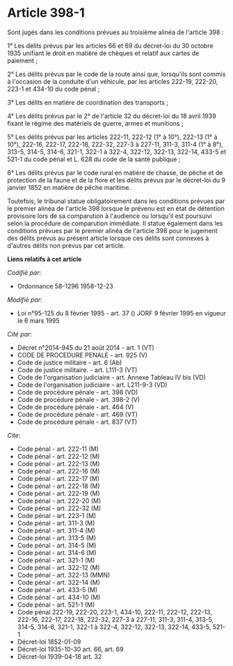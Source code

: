# Article 398-1

Sont jugés dans les conditions prévues au troisième alinéa de l'article 398 :

1° Les délits prévus par les articles 66 et 69 du décret-loi du 30 octobre 1935 unifiant le droit en matière de chèques et
relatif aux cartes de paiement ;

2° Les délits prévus par le code de la route ainsi que, lorsqu'ils sont commis à l'occasion de la conduite d'un véhicule, par
les articles 222-19, 222-20, 223-1 et 434-10 du code pénal ;

3° Les délits en matière de coordination des transports ;

4° Les délits prévus par le 2° de l'article 32 du décret-loi du 18 avril 1939 fixant le régime des matériels de guerre, armes
et munitions ;

5° Les délits prévus par les articles 222-11, 222-12 (1° à 10°), 222-13 (1° à 10°), 222-16, 222-17, 222-18, 222-32, 227-3 à
227-11, 311-3, 311-4 (1° à 8°), 313-5, 314-5, 314-6, 321-1, 322-1 à 322-4, 322-12, 322-13, 322-14, 433-5 et 521-1 du code
pénal et L. 628 du code de la santé publique ;

6° Les délits prévus par le code rural en matière de chasse, de pêche et de protection de la faune et de la flore et les
délits prévus par le décret-loi du 9 janvier 1852 en matière de pêche maritime.

Toutefois, le tribunal statue obligatoirement dans les conditions prévues par le premier alinéa de l'article 398 lorsque le
prévenu est en état de détention provisoire lors de sa comparution à l'audience ou lorsqu'il est poursuivi selon la procédure
de comparution immédiate. Il statue également dans les conditions prévues par le premier alinéa de l'article 398 pour le
jugement des délits prévus au présent article lorsque ces délits sont connexes à d'autres délits non prévus par cet article.

**Liens relatifs à cet article**

_Codifié par_:

  - Ordonnance 58-1296 1958-12-23

_Modifié par_:

  - Loi n°95-125 du 8 février 1995 - art. 37 () JORF 9 février 1995 en vigueur le 6 mars 1995

_Cité par_:

  - Décret n°2014-945 du 21 août 2014 - art. 1 (VT)
  - CODE DE PROCEDURE PENALE - art. 925 (V)
  - Code de justice militaire - art. 6 (Ab)
  - Code de justice militaire. - art. L111-3 (VT)
  - Code de l'organisation judiciaire - art. Annexe Tableau IV bis (VD)
  - Code de l'organisation judiciaire - art. L211-9-3  (VD)
  - Code de procédure pénale - art. 398 (VD)
  - Code de procédure pénale - art. 398-2 (V)
  - Code de procédure pénale - art. 464 (V)
  - Code de procédure pénale - art. 469 (VT)
  - Code de procédure pénale - art. 837 (VT)

_Cite_:

  - Code pénal - art. 222-11 (M)
  - Code pénal - art. 222-12 (M)
  - Code pénal - art. 222-13 (M)
  - Code pénal - art. 222-16 (M)
  - Code pénal - art. 222-17 (M)
  - Code pénal - art. 222-18 (M)
  - Code pénal - art. 222-19 (M)
  - Code pénal - art. 222-20 (M)
  - Code pénal - art. 222-32 (M)
  - Code pénal - art. 223-1 (M)
  - Code pénal - art. 311-3 (M)
  - Code pénal - art. 311-4 (M)
  - Code pénal - art. 313-5 (M)
  - Code pénal - art. 314-5 (M)
  - Code pénal - art. 314-6 (M)
  - Code pénal - art. 321-1 (M)
  - Code pénal - art. 322-12 (M)
  - Code pénal - art. 322-13 (MMN)
  - Code pénal - art. 322-14 (M)
  - Code pénal - art. 433-5 (M)
  - Code pénal - art. 434-10 (M)
  - Code pénal - art. 521-1 (M)
  - Code pénal 222-19, 222-20, 223-1, 434-10, 222-11, 222-12, 222-13, 222-16, 222-17, 222-18, 222-32, 227-3 à 227-11, 311-3, 311-4, 313-5, 314-5, 314-6, 321-1, 322-1 à 322-4, 322-12, 322-13, 322-14, 433-5, 521-1
  - Décret-loi 1852-01-09
  - Décret-loi 1935-10-30 art. 66, art. 69
  - Décret-loi 1939-04-18 art. 32
